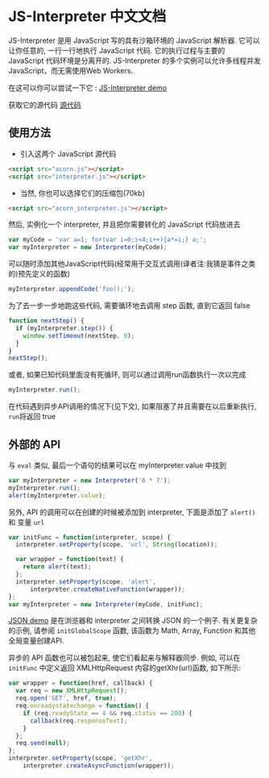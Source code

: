 # JS-Interpreter 中文文档

JS-Interpreter 是用 JavaScript 写的具有沙箱环境的 JavaScript 解析器. 它可以让你任意的, 一行一行地执行 JavaScript 代码. 它的执行过程与主要的 JavaScript 代码环境是分离开的. JS-Interpreter 的多个实例可以允许多线程并发JavaScript，而无需使用Web Workers.

在这可以你可以尝试一下它 : [JS-Interpreter demo](https://neil.fraser.name/software/JS-Interpreter/index.html)

获取它的源代码 [源代码](https://github.com/NeilFraser/JS-Interpreter)

## 使用方法

- 引入这两个 JavaScript 源代码
``` HTML
<script src="acorn.js"></script>
<script src="interpreter.js"></script>
```
- 当然, 你也可以选择它们的压缩包(70kb)
``` HTML
<script src="acorn_interpreter.js"></script>
```
然后, 实例化一个 interpreter, 并且把你需要转化的 JavaScript 代码放进去

``` javascript
var myCode = 'var a=1; for(var i=0;i<4;i++){a*=i;} a;';
var myInterpreter = new Interpreter(myCode);
```
可以随时添加其他JavaScript代码(经常用于交互式调用(译者注:我猜是事件之类的)预先定义的函数)
``` javascript
myInterpreter.appendCode('foo();');
```
为了去一步一步地跑这些代码, 需要循环地去调用 step 函数, 直到它返回 false
``` javascript
function nextStep() {
  if (myInterpreter.step()) {
    window.setTimeout(nextStep, 0);
  }
}
nextStep();
```
或者, 如果已知代码里面没有死循环, 则可以通过调用run函数执行一次以完成
```javascript
myInterpreter.run();
```

在代码遇到异步API调用的情况下(见下文), 如果阻塞了并且需要在以后重新执行, `run`将返回 true

## 外部的 API
与 `eval` 类似, 最后一个语句的结果可以在 myInterpreter.value 中找到
```JavaScript
var myInterpreter = new Interpreter('6 * 7');
myInterpreter.run();
alert(myInterpreter.value);
```
另外, API 的调用可以在创建的时候被添加到 interpreter, 下面是添加了 `alert()` 和 变量 `url`
```  JavaScript  
var initFunc = function(interpreter, scope) {
  interpreter.setProperty(scope, 'url', String(location));

  var wrapper = function(text) {
    return alert(text);
  };
  interpreter.setProperty(scope, 'alert',
      interpreter.createNativeFunction(wrapper));
};
var myInterpreter = new Interpreter(myCode, initFunc);
```
[JSON demo](https://neil.fraser.name/software/JS-Interpreter/demos/json.html) 是在浏览器和 interpreter 之间转换 JSON 的一个例子. 有关更复杂的示例, 请参阅 `initGlobalScope` 函数, 该函数为 Math, Array, Function 和其他全局变量创建API. 

异步的 API 函数也可以被包起来, 使它们看起来与解释器同步. 例如, 可以在 `initFunc` 中定义返回 XMLHttpRequest 内容的getXhr(url)函数, 如下所示:
```javascript
var wrapper = function(href, callback) {
  var req = new XMLHttpRequest();
  req.open('GET', href, true);
  req.onreadystatechange = function() {
    if (req.readyState == 4 && req.status == 200) {
      callback(req.responseText);
    }
  };
  req.send(null);
};
interpreter.setProperty(scope, 'getXhr',
    interpreter.createAsyncFunction(wrapper));
```

